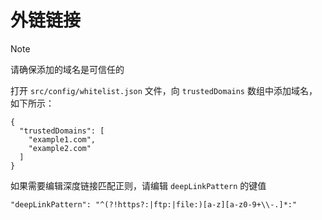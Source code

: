 # 外链链接

> [!NOTE]
> 请确保添加的域名是可信任的

打开 `src/config/whitelist.json` 文件，向 `trustedDomains` 数组中添加域名，如下所示：

```
{
  "trustedDomains": [
    "example1.com",
    "example2.com"
  ]
}
```

如果需要编辑深度链接匹配正则，请编辑 `deepLinkPattern` 的键值

```
"deepLinkPattern": "^(?!https?:|ftp:|file:)[a-z][a-z0-9+\\-.]*:"
```
